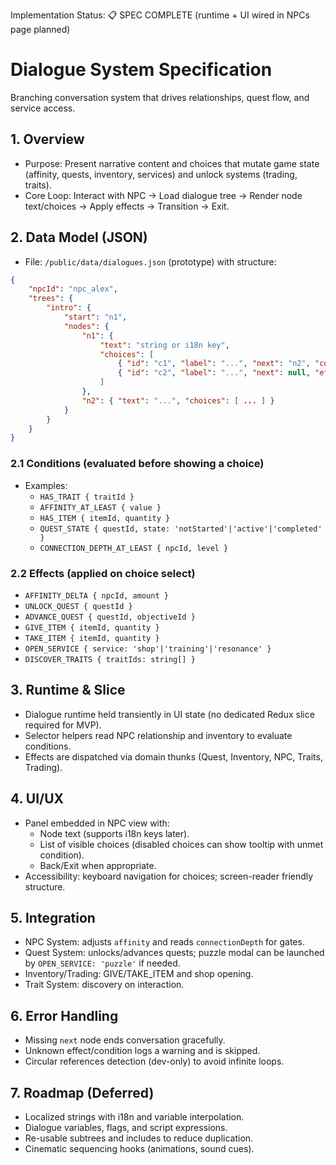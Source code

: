 Implementation Status: 📋 SPEC COMPLETE (runtime + UI wired in NPCs page planned)

# Dialogue System Specification

Branching conversation system that drives relationships, quest flow, and service access.

## 1. Overview
- Purpose: Present narrative content and choices that mutate game state (affinity, quests, inventory, services) and unlock systems (trading, traits).
- Core Loop: Interact with NPC → Load dialogue tree → Render node text/choices → Apply effects → Transition → Exit.

## 2. Data Model (JSON)
- File: `/public/data/dialogues.json` (prototype) with structure:
```json
{
	"npcId": "npc_alex",
	"trees": {
		"intro": {
			"start": "n1",
			"nodes": {
				"n1": {
					"text": "string or i18n key",
					"choices": [
						{ "id": "c1", "label": "...", "next": "n2", "conditions": [ ... ], "effects": [ ... ] },
						{ "id": "c2", "label": "...", "next": null, "effects": [ ... ] }
					]
				},
				"n2": { "text": "...", "choices": [ ... ] }
			}
		}
	}
}
```

### 2.1 Conditions (evaluated before showing a choice)
- Examples:
	- `HAS_TRAIT { traitId }`
	- `AFFINITY_AT_LEAST { value }`
	- `HAS_ITEM { itemId, quantity }`
	- `QUEST_STATE { questId, state: 'notStarted'|'active'|'completed' }`
	- `CONNECTION_DEPTH_AT_LEAST { npcId, level }`

### 2.2 Effects (applied on choice select)
- `AFFINITY_DELTA { npcId, amount }`
- `UNLOCK_QUEST { questId }`
- `ADVANCE_QUEST { questId, objectiveId }`
- `GIVE_ITEM { itemId, quantity }`
- `TAKE_ITEM { itemId, quantity }`
- `OPEN_SERVICE { service: 'shop'|'training'|'resonance' }`
- `DISCOVER_TRAITS { traitIds: string[] }`

## 3. Runtime & Slice
- Dialogue runtime held transiently in UI state (no dedicated Redux slice required for MVP).
- Selector helpers read NPC relationship and inventory to evaluate conditions.
- Effects are dispatched via domain thunks (Quest, Inventory, NPC, Traits, Trading).

## 4. UI/UX
- Panel embedded in NPC view with:
	- Node text (supports i18n keys later).
	- List of visible choices (disabled choices can show tooltip with unmet condition).
	- Back/Exit when appropriate.
- Accessibility: keyboard navigation for choices; screen-reader friendly structure.

## 5. Integration
- NPC System: adjusts `affinity` and reads `connectionDepth` for gates.
- Quest System: unlocks/advances quests; puzzle modal can be launched by `OPEN_SERVICE: 'puzzle'` if needed.
- Inventory/Trading: GIVE/TAKE_ITEM and shop opening.
- Trait System: discovery on interaction.

## 6. Error Handling
- Missing `next` node ends conversation gracefully.
- Unknown effect/condition logs a warning and is skipped.
- Circular references detection (dev-only) to avoid infinite loops.

## 7. Roadmap (Deferred)
- Localized strings with i18n and variable interpolation.
- Dialogue variables, flags, and script expressions.
- Re-usable subtrees and includes to reduce duplication.
- Cinematic sequencing hooks (animations, sound cues).
